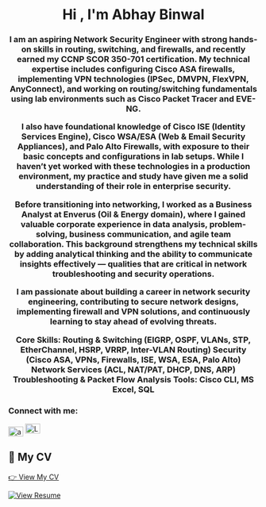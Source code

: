 <h1 align="center">Hi , I'm Abhay Binwal</h1>
<h3 align="center">I am an aspiring Network Security Engineer with strong hands-on skills in routing, switching, and firewalls, and recently earned my CCNP SCOR 350-701 certification. My technical expertise includes configuring Cisco ASA firewalls, implementing VPN technologies (IPSec, DMVPN, FlexVPN, AnyConnect), and working on routing/switching fundamentals using lab environments such as Cisco Packet Tracer and EVE-NG.

I also have foundational knowledge of Cisco ISE (Identity Services Engine), Cisco WSA/ESA (Web & Email Security Appliances), and Palo Alto Firewalls, with exposure to their basic concepts and configurations in lab setups. While I haven’t yet worked with these technologies in a production environment, my practice and study have given me a solid understanding of their role in enterprise security.

Before transitioning into networking, I worked as a Business Analyst at Enverus (Oil & Energy domain), where I gained valuable corporate experience in data analysis, problem-solving, business communication, and agile team collaboration. This background strengthens my technical skills by adding analytical thinking and the ability to communicate insights effectively — qualities that are critical in network troubleshooting and security operations.

I am passionate about building a career in network security engineering, contributing to secure network designs, implementing firewall and VPN solutions, and continuously learning to stay ahead of evolving threats.

Core Skills:
Routing & Switching (EIGRP, OSPF, VLANs, STP, EtherChannel, HSRP, VRRP, Inter-VLAN Routing)
Security (Cisco ASA, VPNs, Firewalls, ISE, WSA, ESA, Palo Alto)
Network Services (ACL, NAT/PAT, DHCP, DNS, ARP)
Troubleshooting & Packet Flow Analysis
Tools: Cisco CLI, MS Excel, SQL
</h3>

<h3 align="left">Connect with me:</h3>
<p align="left">
<a href="https://x.com/Abhaybinwal1" target="blank"><img align="center" src="https://raw.githubusercontent.com/rahuldkjain/github-profile-readme-generator/master/src/images/icons/Social/twitter.svg" alt="abhaybinwal" height="20" width="30" /></a>

<a href="www.linkedin.com/in/abhaybinwal/" target="_blank">
  <img src="https://cdn.jsdelivr.net/gh/devicons/devicon/icons/linkedin/linkedin-original.svg" alt="LinkedIn" height="20" width="30"/>
</a>





## 📄 My CV

[👉 View My CV](https://github.com/abhaybinwal/Network-Security-Resume/blob/6ee04db10a7756b6e01e9660598a0eda75b6618b/Abhay_Binwal_Network_Security.pdf)





<a href="https://github.com/abhaybinwal/Network-Security-Resume/raw/main/Abhay_Binwal_Network_Security.pdf" target="_blank">
  <img src="https://img.shields.io/badge/Resume-View-blue" alt="View Resume">
</a>



